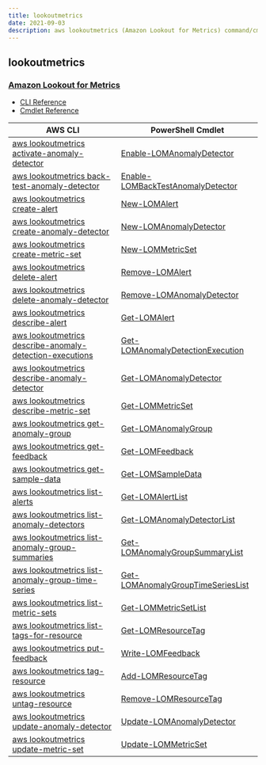 ```yaml
---
title: lookoutmetrics
date: 2021-09-03
description: aws lookoutmetrics (Amazon Lookout for Metrics) command/cmdlet list.
---
```


## lookoutmetrics

### [Amazon Lookout for Metrics](https://aws.amazon.com/lookout-for-metrics/)

* [CLI Reference](https://docs.aws.amazon.com/cli/latest/reference/lookoutmetrics/index.html)
* [Cmdlet Reference](https://docs.aws.amazon.com/powershell/latest/reference/items/LookoutMetrics_cmdlets.html)

|AWS CLI|PowerShell Cmdlet|
|----|----|
|[aws lookoutmetrics activate-anomaly-detector](https://docs.aws.amazon.com/cli/latest/reference/lookoutmetrics/activate-anomaly-detector.html)|[Enable-LOMAnomalyDetector](https://docs.aws.amazon.com/powershell/latest/reference/items/Enable-LOMAnomalyDetector.html)|
|[aws lookoutmetrics back-test-anomaly-detector](https://docs.aws.amazon.com/cli/latest/reference/lookoutmetrics/back-test-anomaly-detector.html)|[Enable-LOMBackTestAnomalyDetector](https://docs.aws.amazon.com/powershell/latest/reference/items/Enable-LOMBackTestAnomalyDetector.html)|
|[aws lookoutmetrics create-alert](https://docs.aws.amazon.com/cli/latest/reference/lookoutmetrics/create-alert.html)|[New-LOMAlert](https://docs.aws.amazon.com/powershell/latest/reference/items/New-LOMAlert.html)|
|[aws lookoutmetrics create-anomaly-detector](https://docs.aws.amazon.com/cli/latest/reference/lookoutmetrics/create-anomaly-detector.html)|[New-LOMAnomalyDetector](https://docs.aws.amazon.com/powershell/latest/reference/items/New-LOMAnomalyDetector.html)|
|[aws lookoutmetrics create-metric-set](https://docs.aws.amazon.com/cli/latest/reference/lookoutmetrics/create-metric-set.html)|[New-LOMMetricSet](https://docs.aws.amazon.com/powershell/latest/reference/items/New-LOMMetricSet.html)|
|[aws lookoutmetrics delete-alert](https://docs.aws.amazon.com/cli/latest/reference/lookoutmetrics/delete-alert.html)|[Remove-LOMAlert](https://docs.aws.amazon.com/powershell/latest/reference/items/Remove-LOMAlert.html)|
|[aws lookoutmetrics delete-anomaly-detector](https://docs.aws.amazon.com/cli/latest/reference/lookoutmetrics/delete-anomaly-detector.html)|[Remove-LOMAnomalyDetector](https://docs.aws.amazon.com/powershell/latest/reference/items/Remove-LOMAnomalyDetector.html)|
|[aws lookoutmetrics describe-alert](https://docs.aws.amazon.com/cli/latest/reference/lookoutmetrics/describe-alert.html)|[Get-LOMAlert](https://docs.aws.amazon.com/powershell/latest/reference/items/Get-LOMAlert.html)|
|[aws lookoutmetrics describe-anomaly-detection-executions](https://docs.aws.amazon.com/cli/latest/reference/lookoutmetrics/describe-anomaly-detection-executions.html)|[Get-LOMAnomalyDetectionExecution](https://docs.aws.amazon.com/powershell/latest/reference/items/Get-LOMAnomalyDetectionExecution.html)|
|[aws lookoutmetrics describe-anomaly-detector](https://docs.aws.amazon.com/cli/latest/reference/lookoutmetrics/describe-anomaly-detector.html)|[Get-LOMAnomalyDetector](https://docs.aws.amazon.com/powershell/latest/reference/items/Get-LOMAnomalyDetector.html)|
|[aws lookoutmetrics describe-metric-set](https://docs.aws.amazon.com/cli/latest/reference/lookoutmetrics/describe-metric-set.html)|[Get-LOMMetricSet](https://docs.aws.amazon.com/powershell/latest/reference/items/Get-LOMMetricSet.html)|
|[aws lookoutmetrics get-anomaly-group](https://docs.aws.amazon.com/cli/latest/reference/lookoutmetrics/get-anomaly-group.html)|[Get-LOMAnomalyGroup](https://docs.aws.amazon.com/powershell/latest/reference/items/Get-LOMAnomalyGroup.html)|
|[aws lookoutmetrics get-feedback](https://docs.aws.amazon.com/cli/latest/reference/lookoutmetrics/get-feedback.html)|[Get-LOMFeedback](https://docs.aws.amazon.com/powershell/latest/reference/items/Get-LOMFeedback.html)|
|[aws lookoutmetrics get-sample-data](https://docs.aws.amazon.com/cli/latest/reference/lookoutmetrics/get-sample-data.html)|[Get-LOMSampleData](https://docs.aws.amazon.com/powershell/latest/reference/items/Get-LOMSampleData.html)|
|[aws lookoutmetrics list-alerts](https://docs.aws.amazon.com/cli/latest/reference/lookoutmetrics/list-alerts.html)|[Get-LOMAlertList](https://docs.aws.amazon.com/powershell/latest/reference/items/Get-LOMAlertList.html)|
|[aws lookoutmetrics list-anomaly-detectors](https://docs.aws.amazon.com/cli/latest/reference/lookoutmetrics/list-anomaly-detectors.html)|[Get-LOMAnomalyDetectorList](https://docs.aws.amazon.com/powershell/latest/reference/items/Get-LOMAnomalyDetectorList.html)|
|[aws lookoutmetrics list-anomaly-group-summaries](https://docs.aws.amazon.com/cli/latest/reference/lookoutmetrics/list-anomaly-group-summaries.html)|[Get-LOMAnomalyGroupSummaryList](https://docs.aws.amazon.com/powershell/latest/reference/items/Get-LOMAnomalyGroupSummaryList.html)|
|[aws lookoutmetrics list-anomaly-group-time-series](https://docs.aws.amazon.com/cli/latest/reference/lookoutmetrics/list-anomaly-group-time-series.html)|[Get-LOMAnomalyGroupTimeSeriesList](https://docs.aws.amazon.com/powershell/latest/reference/items/Get-LOMAnomalyGroupTimeSeriesList.html)|
|[aws lookoutmetrics list-metric-sets](https://docs.aws.amazon.com/cli/latest/reference/lookoutmetrics/list-metric-sets.html)|[Get-LOMMetricSetList](https://docs.aws.amazon.com/powershell/latest/reference/items/Get-LOMMetricSetList.html)|
|[aws lookoutmetrics list-tags-for-resource](https://docs.aws.amazon.com/cli/latest/reference/lookoutmetrics/list-tags-for-resource.html)|[Get-LOMResourceTag](https://docs.aws.amazon.com/powershell/latest/reference/items/Get-LOMResourceTag.html)|
|[aws lookoutmetrics put-feedback](https://docs.aws.amazon.com/cli/latest/reference/lookoutmetrics/put-feedback.html)|[Write-LOMFeedback](https://docs.aws.amazon.com/powershell/latest/reference/items/Write-LOMFeedback.html)|
|[aws lookoutmetrics tag-resource](https://docs.aws.amazon.com/cli/latest/reference/lookoutmetrics/tag-resource.html)|[Add-LOMResourceTag](https://docs.aws.amazon.com/powershell/latest/reference/items/Add-LOMResourceTag.html)|
|[aws lookoutmetrics untag-resource](https://docs.aws.amazon.com/cli/latest/reference/lookoutmetrics/untag-resource.html)|[Remove-LOMResourceTag](https://docs.aws.amazon.com/powershell/latest/reference/items/Remove-LOMResourceTag.html)|
|[aws lookoutmetrics update-anomaly-detector](https://docs.aws.amazon.com/cli/latest/reference/lookoutmetrics/update-anomaly-detector.html)|[Update-LOMAnomalyDetector](https://docs.aws.amazon.com/powershell/latest/reference/items/Update-LOMAnomalyDetector.html)|
|[aws lookoutmetrics update-metric-set](https://docs.aws.amazon.com/cli/latest/reference/lookoutmetrics/update-metric-set.html)|[Update-LOMMetricSet](https://docs.aws.amazon.com/powershell/latest/reference/items/Update-LOMMetricSet.html)|

